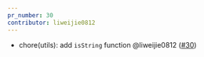 ```yaml
---
pr_number: 30
contributor: liweijie0812
---
```


- chore(utils): add `isString` function @liweijie0812 ([#30](https://github.com/liweijie0812/test-mono-log/pull/30))
